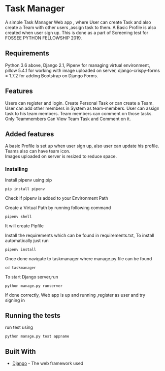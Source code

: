 # Task Manager

A simple Task Manager Web app , where User can create Task and also
create a Team with other users ,assign task to them.
A Basic Profile is also created when user sign up.
This is done as a part of Screening test for FOSSEE PYTHON FELLOWSHIP 2019.

## Requirements

Python 3.6 above,
Django 2.1,
Pipenv for managing virtual environment,
pillow 5.4.1 for working with image uploaded on server,
django-crispy-forms = 1.7.2 for adding Bootstrap on Django Forms.

## Features

Users can register and login.
Create Personal Task or can create a Team.
User can add other members in System as team-members.
User can assign task to his team members.
Team members can comment on those tasks.
Only Teammembers Can View Team Task and Comment on it.

## Added features

A basic Profile is set up when user sign up, also user can update his profile.<br/>
Teams also can have team icon.<br/>
Images uploaded on server is resized to reduce space.

### Installing

Install pipenv using pip

```
pip install pipenv
```

Check if pipenv is added to your Environment Path

Create a Virtual Path by running following command

```
pipenv shell
```

It will create Pipfile

Install the requirements which can be found in requirements.txt, To install automatically just run

```
pipenv install
```

Once done navigate to taskmanager where manage.py file can be found

```
cd taskmanager
```

To start Django server,run

```
python manage.py runserver
```

If done correctly, Web app is up and running ,register as user and try signing in

## Running the tests

run test using

```
python manage.py test appname
```

## Built With

- [Django](https://www.djangoproject.com/) - The web framework used
